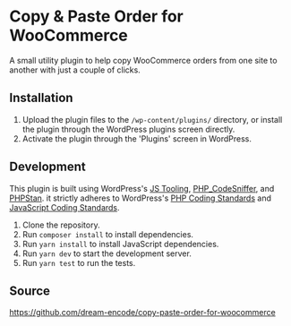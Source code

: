 # Copy & Paste Order for WooCommerce

A small utility plugin to help copy WooCommerce orders from one site to another with just a couple of clicks.

## Installation

1. Upload the plugin files to the `/wp-content/plugins/` directory, or install the plugin through the WordPress plugins screen directly.
2. Activate the plugin through the 'Plugins' screen in WordPress.

## Development

This plugin is built using WordPress's [JS Tooling](https://developer.wordpress.org/block-editor/reference-guides/packages/packages-scripts/), [PHP_CodeSniffer](https://github.com/squizlabs/PHP_CodeSniffer), and [PHPStan](https://phpstan.org/). it strictly adheres to WordPress's [PHP Coding Standards](https://developer.wordpress.org/coding-standards/wordpress-coding-standards/) and [JavaScript Coding Standards](https://developer.wordpress.org/coding-standards/javascript/).

1. Clone the repository.
2. Run `composer install` to install dependencies.
3. Run `yarn install` to install JavaScript dependencies.
4. Run `yarn dev` to start the development server.
5. Run `yarn test` to run the tests.

## Source

https://github.com/dream-encode/copy-paste-order-for-woocommerce